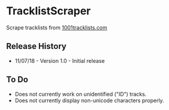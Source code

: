 # TracklistScraper
Scrape tracklists from [1001tracklists.com](https://www.1001tracklists.com/)

## Release History
* 11/07/18 - Version 1.0 - Initial release

## To Do
* Does not currently work on unidentified ("ID") tracks.
* Does not currently display non-unicode characters properly.
